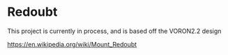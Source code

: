 # Redoubt

This project is currently in process, and is based off the VORON2.2 design


https://en.wikipedia.org/wiki/Mount_Redoubt

